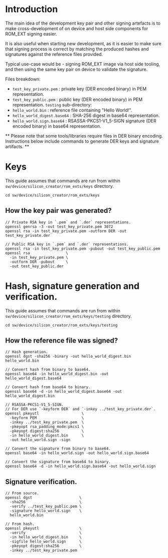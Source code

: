 # Introduction

The main idea of the development key pair and other signing artefacts is to
make cross-development of on device and host side components for ROM_EXT
signing easier.

It is also useful when starting new development, as it is easier to make sure
that signing process is correct by matching the produced  hashes and signatures
against the reference files provided.

Typical use-case would be - signing ROM_EXT image via host side tooling, and
then using the same key pair on device to validate the signature.

Files breakdown:
- `test_key_private.pem`      : private key (DER encoded binary) in PEM
                                representation.
- `test_key_public.pem`       : public key (DER encoded binary) in PEM
                                representation.
`testing` sub-directory:
- `hello_world.bin`           : reference file containing "Hello World!".
- `hello_world_digest.base64` : SHA-256 digest in base64 representation.
- `hello_world.sign.base64`   : RSASSA-PKCS1-V1_5-SIGN signature (DER encoded
                                binary) in base64 representation.

** Please note that some tools/libraries require files in DER binary encoding.
Instructions below include commands to generate DER keys and signature
artifacts. **

# Keys

This guide assumes that commands are run from within `sw/device/silicon_creator/rom_exts/keys`
directory.

`cd sw/device/silicon_creator/rom_exts/keys`

## How the key pair was generated?

```
// Private RSA key in `.pem` and `.der` representations.
openssl genrsa -3 -out test_key_private.pem 3072
openssl rsa -in test_key_private.pem -outform DER -out test_key_private.der
```

```
// Public RSA key in `.pem` and `.der` representations.
openssl rsa -in test_key_private.pem -pubout -out test_key_public.pem
openssl rsa                \
  -in test_key_private.pem \
  -outform DER -pubout     \
  -out test_key_public.der
```

# Hash, signature generation and verification.

This guide assumes that commands are run from within
`sw/device/silicon_creator/rom_exts/keys/testing` directory.

`cd sw/device/silicon_creator/rom_exts/keys/testing`

## How the reference file was signed?

```
// Hash generation.
openssl dgst -sha256 -binary -out hello_world_digest.bin hello_world.bin

// Convert hash from binary to base64.
openssl base64 -in hello_world_digest.bin -out hello_world_digest.base64

// Convert hash from base64 to binary.
openssl base64 -d -in hello_world_digest.base64 -out hello_world_digest.bin
```

```
// RSASSA-PKCS1-V1_5-SIGN.
// For DER use `-keyform DER` and `-inkey ../test_key_private.der`.
openssl pkeyutl                   \
  -keyform PEM                    \
  -inkey ../test_key_private.pem  \
  -pkeyopt rsa_padding_mode:pkcs1 \
  -pkeyopt digest:sha256          \
  -in hello_world_digest.bin      \
  -out hello_world.sign -sign
```

```
// Convert the signature from binary to base64.
openssl base64 -in hello_world.sign -out hello_world.sign.base64

// Convert the signature from base64 to binary.
openssl base64 -d -in hello_world.sign.base64 -out hello_world.sign
```

## Signature verification.

```
// From source.
openssl dgst                     \
  -sha256                        \
  -verify ../test_key_public.pem \
  -signature hello_world.sign    \
  hello_world.bin
```

```
// From hash.
openssl pkeyutl                  \
  -verify                        \
  -in hello_world_digest.bin     \
  -sigfile hello_world.sign      \
  -pkeyopt digest:sha256         \
  -inkey ../test_key_private.pem
```
